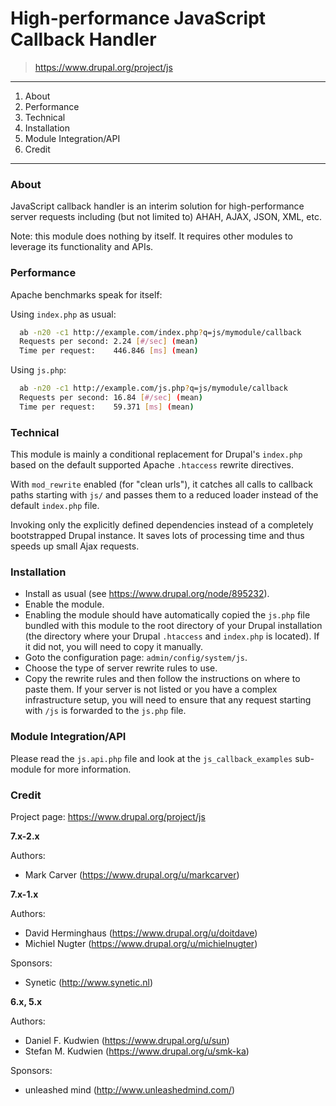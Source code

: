 # High-performance JavaScript Callback Handler
> https://www.drupal.org/project/js

---

1. About
2. Performance
3. Technical
4. Installation
5. Module Integration/API
6. Credit


---

### About

JavaScript callback handler is an interim solution for high-performance server 
requests including (but not limited to) AHAH, AJAX, JSON, XML, etc.

Note: this module does nothing by itself. It requires other modules to leverage
its functionality and APIs.


### Performance

Apache benchmarks speak for itself:

Using `index.php` as usual:

```bash
  ab -n20 -c1 http://example.com/index.php?q=js/mymodule/callback
  Requests per second: 2.24 [#/sec] (mean)
  Time per request:    446.846 [ms] (mean)
```

Using `js.php`:

```bash
  ab -n20 -c1 http://example.com/js.php?q=js/mymodule/callback
  Requests per second: 16.84 [#/sec] (mean)
  Time per request:    59.371 [ms] (mean)
```


### Technical

This module is mainly a conditional replacement for Drupal's `index.php` based
on the default supported Apache `.htaccess` rewrite directives.

With `mod_rewrite` enabled (for "clean urls"), it catches all calls to callback
paths starting with `js/` and passes them to a reduced loader instead of
the default `index.php` file.

Invoking only the explicitly defined dependencies instead of a completely
bootstrapped Drupal instance. It saves lots of processing time and thus speeds
up small Ajax requests.


### Installation

* Install as usual (see https://www.drupal.org/node/895232).
* Enable the module.
* Enabling the module should have automatically copied the `js.php` file bundled
  with this module to the root directory of your Drupal installation (the
  directory where your Drupal `.htaccess` and `index.php` is located). If it did
  not, you will need to copy it manually.
* Goto the configuration page: `admin/config/system/js`.
* Choose the type of server rewrite rules to use.
* Copy the rewrite rules and then follow the instructions on where to paste
  them. If your server is not listed or you have a complex infrastructure setup,
  you will need to ensure that any request starting with `/js` is forwarded to
  the `js.php` file.


### Module Integration/API

Please read the `js.api.php` file and look at the `js_callback_examples`
sub-module for more information.


### Credit

Project page: https://www.drupal.org/project/js

**7.x-2.x**

Authors:
- Mark Carver (https://www.drupal.org/u/markcarver)

**7.x-1.x**

Authors:
- David Herminghaus (https://www.drupal.org/u/doitdave)
- Michiel Nugter (https://www.drupal.org/u/michielnugter)

Sponsors:
- Synetic (http://www.synetic.nl)

**6.x, 5.x**

Authors:
* Daniel F. Kudwien (https://www.drupal.org/u/sun)
* Stefan M. Kudwien (https://www.drupal.org/u/smk-ka)

Sponsors:
- unleashed mind (http://www.unleashedmind.com/)
